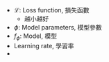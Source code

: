 - $\mathcal{L}$: Loss function, 損失函數
	- 越小越好
- $\phi$: Model parameters, 模型參數
- $f_{\phi}$: Model, 模型
- Learning rate, 學習率
-